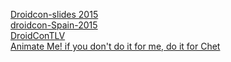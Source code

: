 [Droidcon-slides 2015](http://droidcon-slides.github.io/2015)  
[droidcon-Spain-2015](https://github.com/FineCinnamon/droidcon-Spain-2015)  
[DroidConTLV](http://www.slideshare.net/DroidConTLV/presentations)  
[Animate Me! if you don't do it for me, do it for Chet](http://www.slideshare.net/Android2EE/animate-me-if-you-dont-do-it-for-me-do-it-for-chet-droidconlondon2015)
